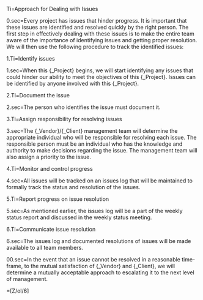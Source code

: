 Ti=Approach for Dealing with Issues

0.sec=Every project has issues that hinder progress. It is important that these issues are identified and resolved quickly by the right person. The first step in effectively dealing with these issues is to make the entire team aware of the importance of identifying issues and getting proper resolution. We will then use the following procedure to track the identified issues:

1.Ti=Identify issues

1.sec=When this {_Project} begins, we will start identifying any issues that could hinder our ability to meet the objectives of this {_Project}. Issues can be identified by anyone involved with this {_Project}.

2.Ti=Document the issue

2.sec=The person who identifies the issue must document it.

3.Ti=Assign responsibility for resolving issues

3.sec=The {_Vendor}/{_Client} management team will determine the appropriate individual who will be responsible for resolving each issue. The responsible person must be an individual who has the knowledge and authority to make decisions regarding the issue. The management team will also assign a priority to the issue.

4.Ti=Monitor and control progress

4.sec=All issues will be tracked on an issues log that will be maintained to formally track the status and resolution of the issues.

5.Ti=Report progress on issue resolution

5.sec=As mentioned earlier, the issues log will be a part of the weekly status report and discussed in the weekly status meeting.

6.Ti=Communicate issue resolution

6.sec=The issues log and documented resolutions of issues will be made available to all team members.

00.sec=In the event that an issue cannot be resolved in a reasonable time-frame, to the mutual satisfaction of {_Vendor} and {_Client}, we will determine a mutually acceptable approach to escalating it to the next level of management.

=[Z/ol/6]
